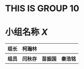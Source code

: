 __THIS IS GROUP 10__
=====================
小组名称
___X___
=====================
<table>
	<tr>
		<th> 组长 </th>
		<th> 柯瀚林 </th>
	</tr>
	<tr>
		<th> 组员 </th>
		<th> 闫秋存 </th>
		<th> 苗振国 </th>
		<th> 秦浩铭 </th>
	</tr>
</table>

